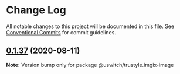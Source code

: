 # Change Log

All notable changes to this project will be documented in this file.
See [Conventional Commits](https://conventionalcommits.org) for commit guidelines.

## [0.1.37](https://github.com/uswitch/trustyle/compare/@uswitch/trustyle.imgix-image@0.1.36...@uswitch/trustyle.imgix-image@0.1.37) (2020-08-11)

**Note:** Version bump only for package @uswitch/trustyle.imgix-image

